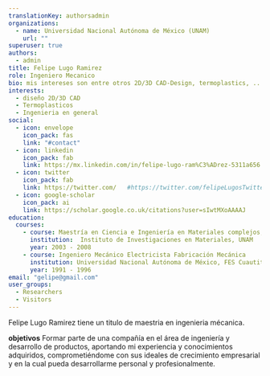 ```yaml
---
translationKey: authorsadmin
organizations:
  - name: Universidad Nacional Autónoma de México (UNAM)
    url: ""
superuser: true
authors:
  - admin
title: Felipe Lugo Ramirez
role: Ingeniero Mecanico
bio: mis intereses son entre otros 2D/3D CAD-Design, termoplastics, ..
interests:
  - diseño 2D/3D CAD
  - Termoplasticos
  - Ingenieria en general
social:
  - icon: envelope
    icon_pack: fas
    link: "#contact"
  - icon: linkedin
    icon_pack: fab
    link: https://mx.linkedin.com/in/felipe-lugo-ram%C3%ADrez-5311a656      
  - icon: twitter
    icon_pack: fab
    link: https://twitter.com/   #https://twitter.com/felipeLugosTwitterAccount
  - icon: google-scholar
    icon_pack: ai
    link: https://scholar.google.co.uk/citations?user=sIwtMXoAAAAJ
education:
  courses:
    - course: Maestría en Ciencia e Ingeniería en Materiales complejos, Predicción de propiedades mecánicas a largo plazo en termoplásticos
      institution:  Instituto de Investigaciones en Materiales, UNAM
      year: 2003 - 2008
    - course: Ingeniero Mecánico Electricista Fabricación Mecánica
      institution: Universidad Nacional Autónoma de México, FES Cuautitlán
      year: 1991 - 1996
email: "gelipe@gmail.com"
user_groups:
  - Researchers
  - Visitors
---
```

Felipe Lugo Ramirez tiene un titulo de maestria en ingenieria mécanica.

**objetivos**
Formar parte de una compañía en el área de ingeniería y desarrollo de productos, aportando mi experiencia y conocimientos adquiridos, comprometiéndome con sus ideales de crecimiento empresarial y en la cual pueda desarrollarme personal y profesionalmente. 
